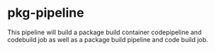 # pkg-pipeline

This pipeline will build a package build container codepipeline and codebuild job as well as a package build pipeline and code build job.
